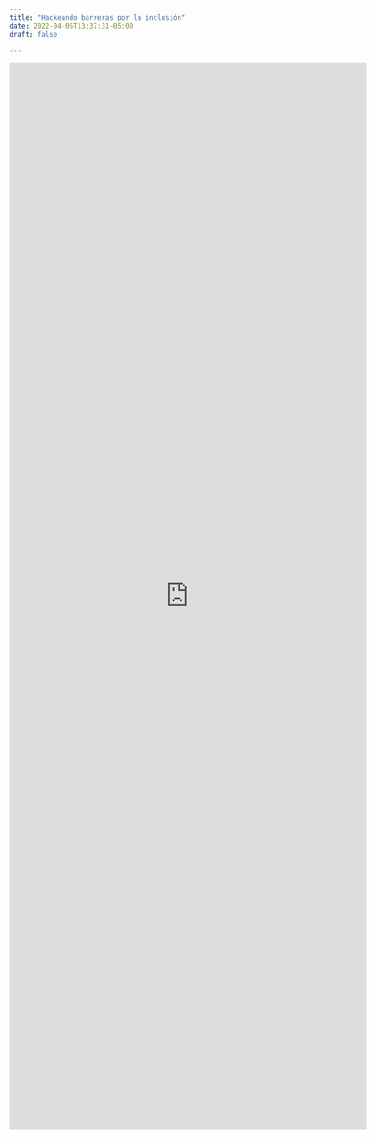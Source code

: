 ```yaml
---
title: "Hackeando barreras por la inclusión"
date: 2022-04-05T13:37:31-05:00
draft: false

---
```


<iframe class="mx-auto d-block" src="https://docs.google.com/forms/d/e/1FAIpQLSfr6nBMYXzmf0KqWyJ8jUhHD3KcPVbX2aPLIrU-uyVeAyaX5w/viewform?embedded=true" width="640" height="1910" frameborder="0" marginheight="0" marginwidth="0">Cargando…</iframe> 